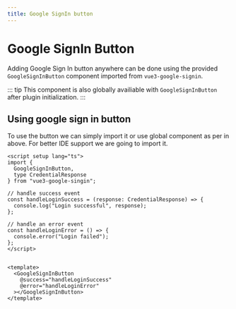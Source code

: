 ```yaml
---
title: Google SignIn button
---
```


<!-- <script setup lang="ts">
// handle success event
const handleLoginSuccess = (response) => {
  console.log("Login successful", response);
};

// handle an error event
const handleLoginError = () => {
  console.error("Login failed");
};
</script> -->

# Google SignIn Button

Adding Google Sign In button anywhere can be done using the provided `GoogleSignInButton` component imported from `vue3-google-signin`.

::: tip
This component is also globally availiable with `GoogleSignInButton` after plugin initialization.
:::


## Using google sign in button

To use the button we can simply import it or use global component as per in above. 
For better IDE support we are going to import it.

```vue
<script setup lang="ts">
import { 
  GoogleSignInButton, 
  type CredentialResponse
} from "vue3-google-singin";

// handle success event
const handleLoginSuccess = (response: CredentialResponse) => {
  console.log("Login successful", response);
};

// handle an error event
const handleLoginError = () => {
  console.error("Login failed");
};
</script>


<template>
  <GoogleSignInButton
    @success="handleLoginSuccess"
    @error="handleLoginError"
  ></GoogleSignInButton>
</template>
```

<!-- <ClientOnly>
<div>
  <GoogleSignInButton
    @success="handleLoginSuccess"
    @error="handleLoginError"
  ></GoogleSignInButton>
</div>
</ClientOnly> -->
